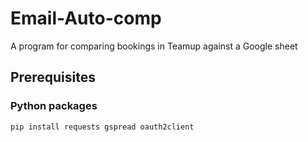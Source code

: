 # Email-Auto-comp
A program for comparing bookings in Teamup against a Google sheet


## Prerequisites
### Python packages
```
pip install requests gspread oauth2client
```
